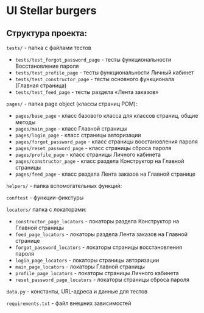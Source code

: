 # UI Stellar burgers

## Структура проекта:
`tests/` - папка с файлами тестов

- `tests/test_forgot_password_page` - тесты функциональности Восстановление пароля
- `tests/test_profile_page` - тесты функциональности Личный кабинет
- `tests/test_constructor_page` - тесты основного функционала (Главная страница)
- `tests/test_feed_page` - тесты раздела «Лента заказов»

`pages/` - папка page object (классы страниц РОМ):

- `pages/base_page` - класс базового класса для классов страниц, общие методы
- `pages/main_page` - класс Главной страницы
- `pages/login_page` - класс страницы авторизации
- `pages/forgot_password_page` - класс страницы восстановления пароля
- `pages/reset_password_page` - класс страницы сброса пароля
- `pages/profile_page` - класс страницы Личного кабинета
- `pages/constructor_page` - класс раздела Конструктор на Главной страницы
- `pages/feed_page` - класс раздела Лента заказов на Главной странице

`helpers/` - папка вспомогательных функций:

`conftest` - функции-фикстуры

`locators/` папка с локаторами:
- `constructor_page_locators` - локаторы раздела Конструктор на Главной страницы
- `feed_page_locators` - локаторы раздела Лента заказов на Главной странице
- `forgot_password_locators` - локаторы страницы восстановления пароля
- `login_page_locators` - локаторы страницы авторизации
- `main_page_locators` - локаторы Главной страницы
- `profile_page_locators` - локаторы страницы Личного кабинета
- `reset_password_page_locators` - локаторы страницы сброса пароля

`data.py` - константы, URL-адреса и данные для тестов

`requirements.txt` - файл внешних зависимостей

